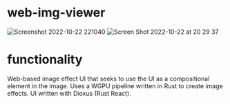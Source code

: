 # web-img-viewer
![Screenshot 2022-10-22 221040](https://user-images.githubusercontent.com/15741996/197372139-dd717637-0614-46ba-8598-110f2b0a7c95.png)
![Screen Shot 2022-10-22 at 20 29 37](https://user-images.githubusercontent.com/15741996/197372168-2dd5957d-80f3-4eb9-b5ef-ef173e73bba8.png)

# functionality
Web-based image effect UI that seeks to use the UI as a compositional element in the image.
Uses a WGPU pipeline written in Rust to create image effects. UI written with Dioxus (Rust React).
